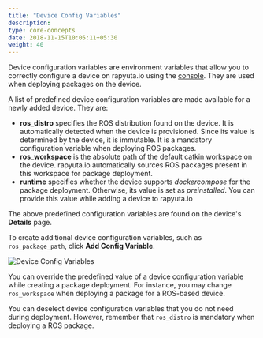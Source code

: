 ```yaml
---
title: "Device Config Variables"
description:
type: core-concepts
date: 2018-11-15T10:05:11+05:30
weight: 40
---
```

Device configuration variables are environment variables that allow you to
correctly configure a device on rapyuta.io using the [console](https://closed-beta.rapyuta.io).
They are used when deploying packages on the device.

A list of predefined device configuration variables are made available for a
newly added device. They are:

* **ros_distro** specifies the ROS distribution found on the device. It is
automatically detected when the device is provisioned. Since its value is
determined by the device, it is immutable. It is a mandatory configuration
variable when deploying ROS packages.
* **ros_workspace** is the absolute path of the default catkin workspace on the
device. rapyuta.io automatically sources ROS packages present in this workspace
for package deployment.
* **runtime** specifies whether the device supports _dockercompose_ for the package
deployment. Otherwise, its value is set as _preinstalled_. You can provide this
value while adding a device to rapyuta.io

The above predefined configuration variables are found on the device's
**Details** page.

To create additional device configuration variables, such as `ros_package_path`,
click **Add Config Variable**.

![Device Config Variables](../../../static/images/add-device-config-var.png?width=50px)

You can override the predefined value of a device configuration variable while
creating a package deployment. For instance, you may change `ros_workspace`
when deploying a package for a ROS-based device.

You can deselect device configuration variables that you do not need during
deployment. However, remember that `ros_distro` is mandatory when deploying a
ROS package.

